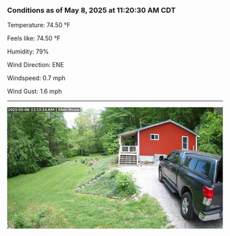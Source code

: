 ### Conditions as of May 8, 2025 at 11:20:30 AM CDT 

Temperature: 74.50 &deg;F

Feels like: 74.50 &deg;F

Humidity: 79%

Wind Direction: ENE

Windspeed: 0.7 mph

Wind Gust: 1.6 mph

---

<img src="./images/latest.jpeg"/>

